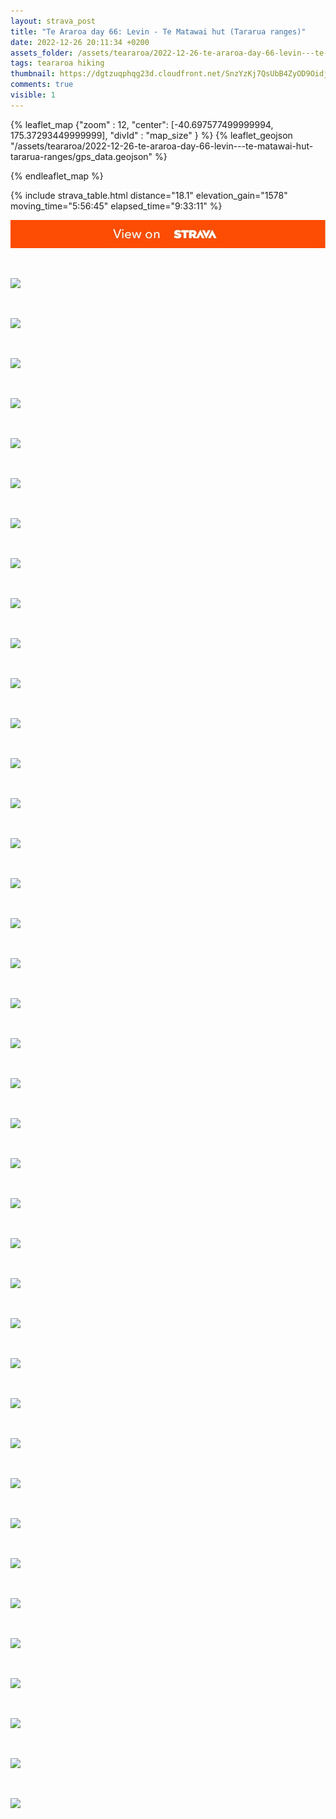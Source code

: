 ```yaml
---
layout: strava_post
title: "Te Araroa day 66: Levin - Te Matawai hut (Tararua ranges)"
date: 2022-12-26 20:11:34 +0200
assets_folder: /assets/teararoa/2022-12-26-te-araroa-day-66-levin---te-matawai-hut-tararua-ranges
tags: teararoa hiking
thumbnail: https://dgtzuqphqg23d.cloudfront.net/SnzYzKj7QsUbB4ZyOD9OidjAa2VBbgVOKSMm4E6feCc-1024x768.jpg
comments: true
visible: 1
---
```



{% leaflet_map {"zoom" : 12,
                  "center": [-40.697577499999994, 175.37293449999999],
                 "divId" : "map_size" } %}
    {% leaflet_geojson "/assets/teararoa/2022-12-26-te-araroa-day-66-levin---te-matawai-hut-tararua-ranges/gps_data.geojson" %}

{% endleaflet_map %}





{% include strava_table.html distance="18.1" elevation_gain="1578" moving_time="5:56:45" elapsed_time="9:33:11" %}

[![](/assets/strava.jpg)](https://www.strava.com/activities/8299624246)


<br />

![](https://dgtzuqphqg23d.cloudfront.net/SnzYzKj7QsUbB4ZyOD9OidjAa2VBbgVOKSMm4E6feCc-1024x768.jpg)


<br />

![](https://dgtzuqphqg23d.cloudfront.net/uF4IjFVi8YoNBvwLviPfXIG5M2Pp3gI9xvEI2cY19nI-768x1024.jpg)


<br />

![](https://dgtzuqphqg23d.cloudfront.net/f-IuxfwSHDCP0UOmhGqUXnlQYDjoXvP1fkIebQMYB2k-768x1024.jpg)


<br />

![](https://dgtzuqphqg23d.cloudfront.net/Gw9yrrfHj79rQuF17peTb6bpaqZxTSgDKXPlXCHiqgA-768x1024.jpg)


<br />

![](https://dgtzuqphqg23d.cloudfront.net/PCJ63cktEaH6Wr6-0-_TndNpwFd5oGfOKLUySkO5mx0-768x1024.jpg)


<br />

![](https://dgtzuqphqg23d.cloudfront.net/yYifNciAb54jeR8RRx52ZCwreeLevRQE1aJb4BvJQ7Q-768x1024.jpg)


<br />

![](https://dgtzuqphqg23d.cloudfront.net/aGckcYLL13ZIHQW_18rQXnRgBLp2u8iR7AkeBIUvpDk-768x1024.jpg)


<br />

![](https://dgtzuqphqg23d.cloudfront.net/CSZzFjpTEDS8p6Me_GIBhPwhakHcmnFblGwLN9xWy_4-768x1024.jpg)


<br />

![](https://dgtzuqphqg23d.cloudfront.net/BH-fHOSI8t7ChOdwIlSQngL5hjuZz4m8AvPMNEaZjyM-1024x768.jpg)


<br />

![](https://dgtzuqphqg23d.cloudfront.net/X1r5yO1wX347-qMsSasBIpevrrMtQ3cTErE5S-X7g2s-1024x768.jpg)


<br />

![](https://dgtzuqphqg23d.cloudfront.net/8waB0slAuh7qha65G0wGvbIGdilNMLz5yWMJMhEQCbg-1024x768.jpg)


<br />

![](https://dgtzuqphqg23d.cloudfront.net/gwmV2YxSto8MSoKR1OnhlbDxaWsFaYGZMow_BjImRj0-1024x768.jpg)


<br />

![](https://dgtzuqphqg23d.cloudfront.net/jbboYnqVfoO0_awL6DGdwGHIiXKQHJ4Z5Gf4StO9tYk-1024x768.jpg)


<br />

![](https://dgtzuqphqg23d.cloudfront.net/axu6cADEuO0SdS2JL-8Y8SisXXshG7jO5-w038-7NYw-1024x768.jpg)


<br />

![](https://dgtzuqphqg23d.cloudfront.net/rL8FJWpGvni5MnXi2cg0O5kzsZJU15AZ3S0yPM-qV7k-1024x768.jpg)


<br />

![](https://dgtzuqphqg23d.cloudfront.net/4dV49eYW5BW-pXWxhhI6Cx7oN2ZYMq6gA2GP_9l2bOA-768x1024.jpg)


<br />

![](https://dgtzuqphqg23d.cloudfront.net/7Xa83G6MgnNO_MRcWstc3RF_6e51ORBvrZLDcSOx25Q-1024x768.jpg)


<br />

![](https://dgtzuqphqg23d.cloudfront.net/hehdi0VZxSey8kNdkKjMIRldOFf3ybcwWAUwADtFuxY-1024x768.jpg)


<br />

![](https://dgtzuqphqg23d.cloudfront.net/zQZu_aC0VBtv7-TRx2LJekD8XSEpYGLjtN1eVQ1UPVY-1024x768.jpg)


<br />

![](https://dgtzuqphqg23d.cloudfront.net/p7bUZrG6DZe4oNpj_VhkelSPyNv6PqWN8-dcDj9L8_M-1024x768.jpg)


<br />

![](https://dgtzuqphqg23d.cloudfront.net/nocXq_bPb5WdtBmYVduqG509NMxD7CCA9lVkEIQi1YE-1024x768.jpg)


<br />

![](https://dgtzuqphqg23d.cloudfront.net/8L24cRTU_firmHGsqGZ6384UaN76JYj3DP74a_9jKhk-768x1024.jpg)


<br />

![](https://dgtzuqphqg23d.cloudfront.net/JaqBzk8ypv8RxZ50MWrNzg0q9vMdFhnm99QbFuy-J94-1024x768.jpg)


<br />

![](https://dgtzuqphqg23d.cloudfront.net/AqSC_Zov5kSu06_MQpZc0bUrn26TNFgJyMUnhfQRoIw-1024x768.jpg)


<br />

![](https://dgtzuqphqg23d.cloudfront.net/iJk5rpW_BFjOGZFwbvAYA-Q9La-Jhh1QsO7F7vfPOfo-1024x768.jpg)


<br />

![](https://dgtzuqphqg23d.cloudfront.net/h1BTuSN4A7wwqShugaiAtNbJK7VzkugC9aJBLR-51rc-768x1024.jpg)


<br />

![](https://dgtzuqphqg23d.cloudfront.net/UuCyRTA2HfT_z-ZCX6qnK-DDm-08wh6Bg5K4lns_wV8-1024x768.jpg)


<br />

![](https://dgtzuqphqg23d.cloudfront.net/RlP0JCfVXdnDBuq5YHCMwdMLZLNrBX_A2XIB6XAWodI-1024x768.jpg)


<br />

![](https://dgtzuqphqg23d.cloudfront.net/23bN2jNA1umtDUnwQ2sq2_vAAAGh33TG4SnZmzCO3W0-1024x768.jpg)


<br />

![](https://dgtzuqphqg23d.cloudfront.net/Km9BkYOX1oQILfgfVHHYdudJIo5VOoS1LT0QCMvCTtM-768x1024.jpg)


<br />

![](https://dgtzuqphqg23d.cloudfront.net/oXFFg4kW4OjTDJYeTAZ5hhkHL1donLLvUv4hu5vt-xk-1024x768.jpg)


<br />

![](https://dgtzuqphqg23d.cloudfront.net/nRx2_J_Uk4y1orENba2_HvA7n8iJP1ZYyjflqP8QvBI-1024x768.jpg)


<br />

![](https://dgtzuqphqg23d.cloudfront.net/AmMzn5Geln_YDNzJIfFlS0zgLAK4J23ScDNpNiNh1oE-1024x768.jpg)


<br />

![](https://dgtzuqphqg23d.cloudfront.net/2sj366eiA4S7VbWnKERQhThpcxAyrtVLUq_HTyV5Bng-1024x768.jpg)


<br />

![](https://dgtzuqphqg23d.cloudfront.net/EUyitXESbsPTu9gx7pNPw7ncXLhAXJ4I7HDPYcdgVVg-768x1024.jpg)


<br />

![](https://dgtzuqphqg23d.cloudfront.net/RsIkCHvDJFfFLWAvg9zDAvhCjJqsvGJk77UHP4nHtSw-768x1024.jpg)


<br />

![](https://dgtzuqphqg23d.cloudfront.net/DOsx29OzZDLvCosgHcDD-Ghi6IrM9__Erxn8yrBbrcs-768x1024.jpg)


<br />

![](https://dgtzuqphqg23d.cloudfront.net/vLsadaCW5VU4b5MOlKrd0JV8-hwxH9Njlh506U6T24c-1024x768.jpg)


<br />

![](https://dgtzuqphqg23d.cloudfront.net/I52CI0Z5SheKPGgfj9-7_k0iw8pbcMzval2v8l_MDe8-768x1024.jpg)
